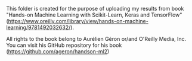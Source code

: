 This folder is created for the purpose of uploading
  my results from book "Hands-on Machine Learning with Scikit-Learn, Keras and TensorFlow" 
  (https://www.oreilly.com/library/view/hands-on-machine-learning/9781492032632/).

All rights to the book belong to Aurélien Géron or/and O'Reilly Media, Inc.
You can visit his GitHub repository for his book (https://github.com/ageron/handson-ml2)
